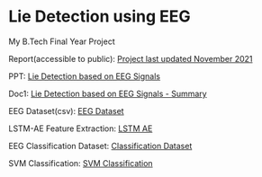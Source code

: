 # Lie Detection using EEG
My B.Tech Final Year Project

Report(accessible to public): [Project last updated November 2021](https://docs.google.com/document/d/1E5T9PWxf6AtrSM7aqMZ2N4XEdy5M7Gp3HpEee42vDjk/edit?usp=sharing)

PPT: [Lie Detection based on EEG Signals](https://docs.google.com/presentation/d/1gXfmU8nKNBQM59ASesvCvfmrAcFxX_3wOSwurv_s1o0/edit#slide=id.p)

Doc1: [Lie Detection based on EEG Signals - Summary](https://docs.google.com/document/d/1RenS0KEMtqG-hBYkKswe4cjT2xFKitLlmCOwhFdos2o/edit?usp=sharing)

EEG Dataset(csv): [EEG Dataset](https://drive.google.com/drive/folders/1uNzT3u_IGUIM8X6eaqT7-IQhoqVC2GmG?usp=sharing8nKNBQM59ASesvCvfmrAcFxX_3wOSwurv_s1o0/edit#slide=id.p)

LSTM-AE Feature Extraction: [LSTM AE](https://colab.research.google.com/drive/11R1WVKKGnkI-QmJoPRGHELefdTktn_yX?usp=sharing)

EEG Classification Dataset: [Classification Dataset](https://drive.google.com/drive/folders/1nqMNPEsJdorzRyWgwob-IbYciVIJafGH?usp=sharing)

SVM Classification: [SVM Classification](https://colab.research.google.com/drive/14bEvwejk6IId0qnCvfXz5n5duWIgWwj0?usp=sharing)
